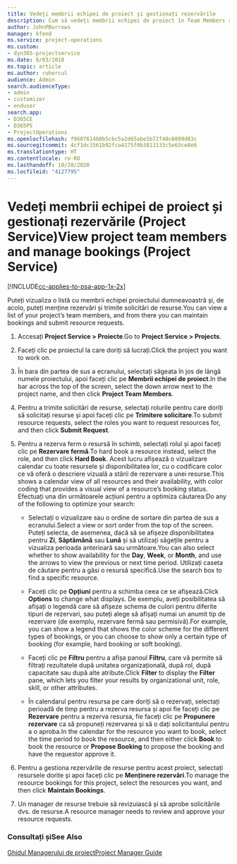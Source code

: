 ```yaml
---
title: Vedeți membrii echipei de proiect și gestionați rezervările
description: Cum să vedeți membrii echipei de proiect în Team Members și să gestionați rezervările în Project Service
author: JohnPBurrows
manager: kfend
ms.service: project-operations
ms.custom:
- dyn365-projectservice
ms.date: 8/03/2018
ms.topic: article
ms.author: ruhercul
audience: Admin
search.audienceType:
- admin
- customizer
- enduser
search.app:
- D365CE
- D365PS
- ProjectOperations
ms.openlocfilehash: f9607614b0b5cbc5a2d65abe5b72f40c6099d83c
ms.sourcegitcommit: 4cf1dc1561b92fca4175f0b3813133c5e63ce8e6
ms.translationtype: HT
ms.contentlocale: ro-RO
ms.lasthandoff: 10/28/2020
ms.locfileid: "4127795"
---
```

# <a name="view-project-team-members-and-manage-bookings-project-service"></a><span data-ttu-id="048f0-103">Vedeți membrii echipei de proiect și gestionați rezervările (Project Service)</span><span class="sxs-lookup"><span data-stu-id="048f0-103">View project team members and manage bookings (Project Service)</span></span>

[!INCLUDE[cc-applies-to-psa-app-1x-2x](../includes/cc-applies-to-psa-app-1x-2x.md)]

<span data-ttu-id="048f0-104">Puteți vizualiza o listă cu membrii echipei proiectului dumneavoastră și, de acolo, puteți menține rezervări și trimite solicitări de resurse.</span><span class="sxs-lookup"><span data-stu-id="048f0-104">You can view a list of your project’s team members, and from there you can maintain bookings and submit resource requests.</span></span>  
  
1.  <span data-ttu-id="048f0-105">Accesați **Project Service > Proiecte**.</span><span class="sxs-lookup"><span data-stu-id="048f0-105">Go to **Project Service > Projects**.</span></span>  
  
2.  <span data-ttu-id="048f0-106">Faceți clic pe proiectul la care doriți să lucrați.</span><span class="sxs-lookup"><span data-stu-id="048f0-106">Click the project you want to work on.</span></span>  
  
3.  <span data-ttu-id="048f0-107">În bara din partea de sus a ecranului, selectați săgeata în jos de lângă numele proiectului, apoi faceți clic pe **Membrii echipei de proiect**.</span><span class="sxs-lookup"><span data-stu-id="048f0-107">In the bar across the top of the screen, select the down arrow next to the project name, and then click **Project Team Members**.</span></span>  
  
4.  <span data-ttu-id="048f0-108">Pentru a trimite solicitări de resurse, selectați rolurile pentru care doriți să solicitați resurse și apoi faceți clic pe **Trimitere solicitare**.</span><span class="sxs-lookup"><span data-stu-id="048f0-108">To submit resource requests, select the roles you want to request resources for, and then click **Submit Request**.</span></span>  
  
5.  <span data-ttu-id="048f0-109">Pentru a rezerva ferm o resursă în schimb, selectați rolul și apoi faceți clic pe **Rezervare fermă**.</span><span class="sxs-lookup"><span data-stu-id="048f0-109">To hard book a resource instead, select the role, and then click **Hard Book**.</span></span> <span data-ttu-id="048f0-110">Acest lucru afișează o vizualizare calendar cu toate resursele și disponibilitatea lor, cu o codificare color ce vă oferă o descriere vizuală a stării de rezervare a unei resurse.</span><span class="sxs-lookup"><span data-stu-id="048f0-110">This shows a calendar view of all resources and their availability, with color coding that provides a visual view of a resource’s booking status.</span></span> <span data-ttu-id="048f0-111">Efectuați una din următoarele acțiuni pentru a optimiza căutarea:</span><span class="sxs-lookup"><span data-stu-id="048f0-111">Do any of the following to optimize your search:</span></span>  
  
    -   <span data-ttu-id="048f0-112">Selectați o vizualizare sau o ordine de sortare din partea de sus a ecranului.</span><span class="sxs-lookup"><span data-stu-id="048f0-112">Select a view or sort order from the top of the screen.</span></span> <span data-ttu-id="048f0-113">Puteți selecta, de asemenea, dacă să se afișeze disponibilitatea pentru **Zi**, **Săptămână** sau **Lună** și să utilizați săgețile pentru a vizualiza perioada anterioară sau următoare.</span><span class="sxs-lookup"><span data-stu-id="048f0-113">You can also select whether to show availability for the **Day**, **Week**, or **Month**, and use the arrows to view the previous or next time period.</span></span> <span data-ttu-id="048f0-114">Utilizați caseta de căutare pentru a găsi o resursă specifică.</span><span class="sxs-lookup"><span data-stu-id="048f0-114">Use the search box to find a specific resource.</span></span>  
  
    -   <span data-ttu-id="048f0-115">Faceți clic pe **Opțiuni** pentru a schimba ceea ce se afișează.</span><span class="sxs-lookup"><span data-stu-id="048f0-115">Click **Options** to change what displays.</span></span> <span data-ttu-id="048f0-116">De exemplu, aveți posibilitatea să afișați o legendă care să afișeze schema de culori pentru diferite tipuri de rezervari, sau puteți alege să afișați numai un anumit tip de rezervare (de exemplu, rezervare fermă sau permisivă).</span><span class="sxs-lookup"><span data-stu-id="048f0-116">For example, you can show a legend that shows the color scheme for the different types of bookings, or you can choose to show only a certain type of booking (for example, hard booking or soft booking).</span></span>  
  
    -   <span data-ttu-id="048f0-117">Faceți clic pe **Filtru** pentru a afișa panoul **Filtru**, care vă permite să filtrați rezultatele după unitatea organizațională, după rol, după capacitate sau după alte atribute.</span><span class="sxs-lookup"><span data-stu-id="048f0-117">Click **Filter** to display the **Filter** pane, which lets you filter your results by organizational unit, role, skill, or other attributes.</span></span>  
  
    -   <span data-ttu-id="048f0-118">În calendarul pentru resursa pe care doriți să o rezervați, selectați perioadă de timp pentru a rezerva resursa și apoi fie faceți clic pe **Rezervare** pentru a rezerva resursa, fie faceți clic pe **Propunere rezervare** ca să propuneți rezervarea și să o dați solicitantului pentru a o aproba.</span><span class="sxs-lookup"><span data-stu-id="048f0-118">In the calendar for the resource you want to book, select the time period to book the resource, and then either click **Book** to book the resource or **Propose Booking** to propose the booking and have the requestor approve it.</span></span>  
  
6.  <span data-ttu-id="048f0-119">Pentru a gestiona rezervările de resurse pentru acest proiect, selectați resursele dorite și apoi faceți clic pe **Menținere rezervări**.</span><span class="sxs-lookup"><span data-stu-id="048f0-119">To manage the resource bookings for this project, select the resources you want, and then click **Maintain Bookings**.</span></span>  
  
7.  <span data-ttu-id="048f0-120">Un manager de resurse trebuie să revizuiască și să aprobe solicitările dvs. de resurse.</span><span class="sxs-lookup"><span data-stu-id="048f0-120">A resource manager needs to review and approve your resource requests.</span></span>  
  
### <a name="see-also"></a><span data-ttu-id="048f0-121">Consultați și</span><span class="sxs-lookup"><span data-stu-id="048f0-121">See Also</span></span>  
 [<span data-ttu-id="048f0-122">Ghidul Managerului de proiect</span><span class="sxs-lookup"><span data-stu-id="048f0-122">Project Manager Guide</span></span>](../psa/project-manager-guide.md)
